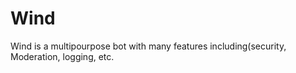 # Wind
Wind is a multipourpose bot with many features including(security, Moderation, logging, etc.
